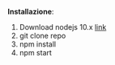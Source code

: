 **Installazione**:

 1. Download nodejs 10.x [link](https://nodejs.org/it/download/)
 2. git clone repo
 3. npm install
 4. npm start
